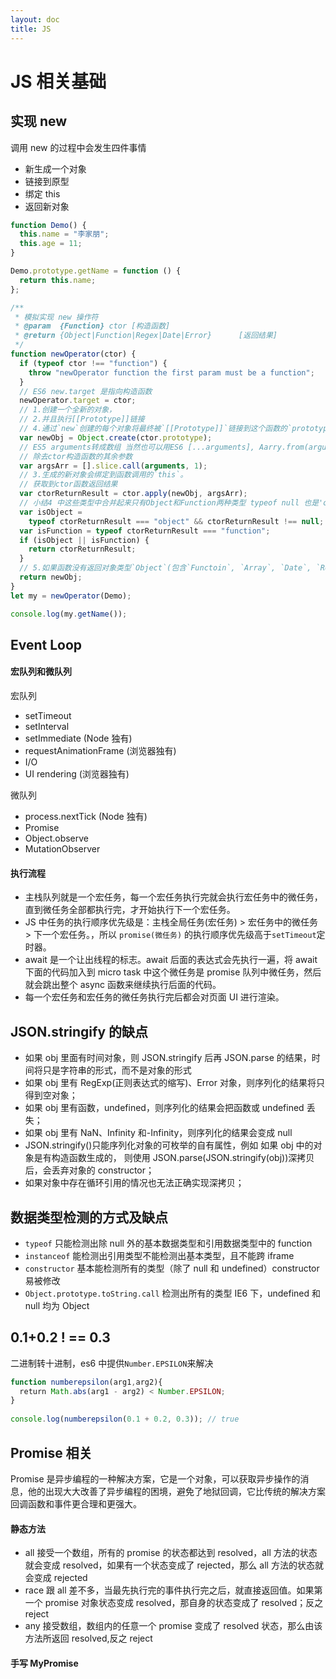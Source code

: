 ```yaml
---
layout: doc
title: JS
---
```


# JS 相关基础

## 实现 new

调用 new 的过程中会发生四件事情

- 新生成一个对象
- 链接到原型
- 绑定 this
- 返回新对象

```js
function Demo() {
  this.name = "李家朋";
  this.age = 11;
}

Demo.prototype.getName = function () {
  return this.name;
};

/**
 * 模拟实现 new 操作符
 * @param  {Function} ctor [构造函数]
 * @return {Object|Function|Regex|Date|Error}      [返回结果]
 */
function newOperator(ctor) {
  if (typeof ctor !== "function") {
    throw "newOperator function the first param must be a function";
  }
  // ES6 new.target 是指向构造函数
  newOperator.target = ctor;
  // 1.创建一个全新的对象，
  // 2.并且执行[[Prototype]]链接
  // 4.通过`new`创建的每个对象将最终被`[[Prototype]]`链接到这个函数的`prototype`对象上。
  var newObj = Object.create(ctor.prototype);
  // ES5 arguments转成数组 当然也可以用ES6 [...arguments], Aarry.from(arguments);
  // 除去ctor构造函数的其余参数
  var argsArr = [].slice.call(arguments, 1);
  // 3.生成的新对象会绑定到函数调用的`this`。
  // 获取到ctor函数返回结果
  var ctorReturnResult = ctor.apply(newObj, argsArr);
  // 小结4 中这些类型中合并起来只有Object和Function两种类型 typeof null 也是'object'所以要不等于null，排除null
  var isObject =
    typeof ctorReturnResult === "object" && ctorReturnResult !== null;
  var isFunction = typeof ctorReturnResult === "function";
  if (isObject || isFunction) {
    return ctorReturnResult;
  }
  // 5.如果函数没有返回对象类型`Object`(包含`Functoin`, `Array`, `Date`, `RegExg`, `Error`)，那么`new`表达式中的函数调用会自动返回这个新的对象。
  return newObj;
}
let my = newOperator(Demo);

console.log(my.getName());
```

## Event Loop

#### 宏队列和微队列

宏队列

- setTimeout
- setInterval
- setImmediate (Node 独有)
- requestAnimationFrame (浏览器独有)
- I/O
- UI rendering (浏览器独有)

微队列

- process.nextTick (Node 独有)
- Promise
- Object.observe
- MutationObserver

#### 执行流程

- 主栈队列就是一个宏任务，每一个宏任务执行完就会执行宏任务中的微任务，直到微任务全部都执行完，才开始执行下一个宏任务。
- JS 中任务的执行顺序优先级是：主栈全局任务(宏任务) > 宏任务中的微任务 > 下一个宏任务。，所以 `promise(微任务)` 的执行顺序优先级高于`setTimeout`定时器。
- await 是一个让出线程的标志。await 后面的表达式会先执行一遍，将 await 下面的代码加入到 micro task 中这个微任务是 promise 队列中微任务，然后就会跳出整个 async 函数来继续执行后面的代码。
- 每一个宏任务和宏任务的微任务执行完后都会对页面 UI 进行渲染。

## JSON.stringify 的缺点

- 如果 obj 里面有时间对象，则 JSON.stringify 后再 JSON.parse 的结果，时间将只是字符串的形式，而不是对象的形式
- 如果 obj 里有 RegExp(正则表达式的缩写)、Error 对象，则序列化的结果将只得到空对象；
- 如果 obj 里有函数，undefined，则序列化的结果会把函数或 undefined 丢失；
- 如果 obj 里有 NaN、Infinity 和-Infinity，则序列化的结果会变成 null
- JSON.stringify()只能序列化对象的可枚举的自有属性，例如 如果 obj 中的对象是有构造函数生成的， 则使用 JSON.parse(JSON.stringify(obj))深拷贝后，会丢弃对象的 constructor；
- 如果对象中存在循环引用的情况也无法正确实现深拷贝；

## 数据类型检测的方式及缺点

- `typeof` 只能检测出除 null 外的基本数据类型和引用数据类型中的 function
- `instanceof` 能检测出引用类型不能检测出基本类型，且不能跨 iframe
- `constructor` 基本能检测所有的类型（除了 null 和 undefined）constructor 易被修改
- `Object.prototype.toString.call` 检测出所有的类型 IE6 下，undefined 和 null 均为 Object

## 0.1+0.2 ! == 0.3

二进制转十进制，es6 中提供`Number.EPSILON`来解决

```js
function numberepsilon(arg1,arg2){                  
  return Math.abs(arg1 - arg2) < Number.EPSILON;        
}        
​
console.log(numberepsilon(0.1 + 0.2, 0.3)); // true
```

## Promise 相关

Promise 是异步编程的一种解决方案，它是一个对象，可以获取异步操作的消息，他的出现大大改善了异步编程的困境，避免了地狱回调，它比传统的解决方案回调函数和事件更合理和更强大。

#### 静态方法

- all 接受一个数组，所有的 promise 的状态都达到 resolved，all 方法的状态就会变成 resolved，如果有一个状态变成了 rejected，那么 all 方法的状态就会变成 rejected
- race 跟 all 差不多，当最先执行完的事件执行完之后，就直接返回值。如果第一个 promise 对象状态变成 resolved，那自身的状态变成了 resolved；反之 reject
- any 接受数组，数组内的任意一个 promise 变成了 resolved 状态，那么由该方法所返回 resolved,反之 reject

#### 手写 MyPromise
